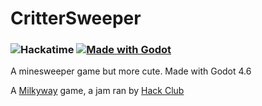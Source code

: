 # CritterSweeper
### ![Hackatime](https://hackatime-badge.hackclub.com/U079MU5B5R6/CritterSweeper) [![Made with Godot](https://img.shields.io/badge/Made%20with-Godot-478CBF?style=flat&logo=godot%20engine&logoColor=white)](https://godotengine.org)
A minesweeper game but more cute. Made with Godot 4.6

A [Milkyway](https://milkyway.hackclub.com/) game, a jam ran by [Hack Club](https://github.com/hackclub)

